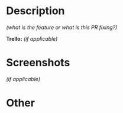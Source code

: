 # Description
_(what is the feature or what is this PR fixing?)_

**Trello:** _(if applicable)_

# Screenshots
_(if applicable)_

# Other
